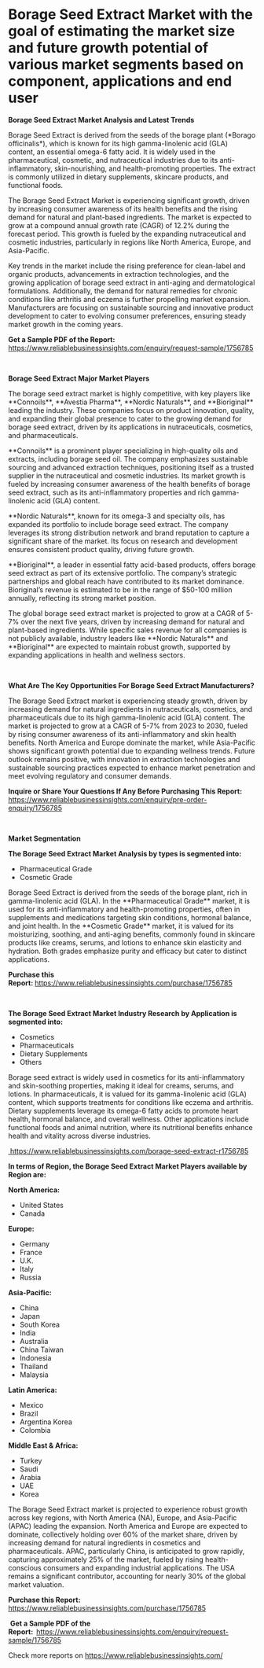 <p><h1>Borage Seed Extract Market with the goal of estimating the market size and future growth potential of various market segments based on component, applications and end user</h1></p><p><strong>Borage Seed Extract Market Analysis and Latest Trends</strong></p>
<p><p>Borage Seed Extract is derived from the seeds of the borage plant (*Borago officinalis*), which is known for its high gamma-linolenic acid (GLA) content, an essential omega-6 fatty acid. It is widely used in the pharmaceutical, cosmetic, and nutraceutical industries due to its anti-inflammatory, skin-nourishing, and health-promoting properties. The extract is commonly utilized in dietary supplements, skincare products, and functional foods.</p><p>The Borage Seed Extract Market is experiencing significant growth, driven by increasing consumer awareness of its health benefits and the rising demand for natural and plant-based ingredients. The market is expected to grow at a compound annual growth rate (CAGR) of 12.2% during the forecast period. This growth is fueled by the expanding nutraceutical and cosmetic industries, particularly in regions like North America, Europe, and Asia-Pacific.</p><p>Key trends in the market include the rising preference for clean-label and organic products, advancements in extraction technologies, and the growing application of borage seed extract in anti-aging and dermatological formulations. Additionally, the demand for natural remedies for chronic conditions like arthritis and eczema is further propelling market expansion. Manufacturers are focusing on sustainable sourcing and innovative product development to cater to evolving consumer preferences, ensuring steady market growth in the coming years.</p></p>
<p><strong>Get a Sample PDF of the Report:&nbsp;</strong> <a href="https://www.reliablebusinessinsights.com/enquiry/request-sample/1756785?utm_campaign=1674&utm_medium=2&utm_source=Github&utm_content=ia&utm_term=26012025&utm_id=borage-seed-extract">https://www.reliablebusinessinsights.com/enquiry/request-sample/1756785</a></p>
<p>&nbsp;</p>
<p><strong>Borage Seed Extract Major Market Players</strong></p>
<p><p>The borage seed extract market is highly competitive, with key players like **Connoils**, **Avestia Pharma**, **Nordic Naturals**, and **Bioriginal** leading the industry. These companies focus on product innovation, quality, and expanding their global presence to cater to the growing demand for borage seed extract, driven by its applications in nutraceuticals, cosmetics, and pharmaceuticals.</p><p>**Connoils** is a prominent player specializing in high-quality oils and extracts, including borage seed oil. The company emphasizes sustainable sourcing and advanced extraction techniques, positioning itself as a trusted supplier in the nutraceutical and cosmetic industries. Its market growth is fueled by increasing consumer awareness of the health benefits of borage seed extract, such as its anti-inflammatory properties and rich gamma-linolenic acid (GLA) content.</p><p>**Nordic Naturals**, known for its omega-3 and specialty oils, has expanded its portfolio to include borage seed extract. The company leverages its strong distribution network and brand reputation to capture a significant share of the market. Its focus on research and development ensures consistent product quality, driving future growth.</p><p>**Bioriginal**, a leader in essential fatty acid-based products, offers borage seed extract as part of its extensive portfolio. The company’s strategic partnerships and global reach have contributed to its market dominance. Bioriginal’s revenue is estimated to be in the range of $50-100 million annually, reflecting its strong market position.</p><p>The global borage seed extract market is projected to grow at a CAGR of 5-7% over the next five years, driven by increasing demand for natural and plant-based ingredients. While specific sales revenue for all companies is not publicly available, industry leaders like **Nordic Naturals** and **Bioriginal** are expected to maintain robust growth, supported by expanding applications in health and wellness sectors.</p></p>
<p>&nbsp;</p>
<p><strong>What Are The Key Opportunities For Borage Seed Extract Manufacturers?</strong></p>
<p><p>The Borage Seed Extract market is experiencing steady growth, driven by increasing demand for natural ingredients in nutraceuticals, cosmetics, and pharmaceuticals due to its high gamma-linolenic acid (GLA) content. The market is projected to grow at a CAGR of 5-7% from 2023 to 2030, fueled by rising consumer awareness of its anti-inflammatory and skin health benefits. North America and Europe dominate the market, while Asia-Pacific shows significant growth potential due to expanding wellness trends. Future outlook remains positive, with innovation in extraction technologies and sustainable sourcing practices expected to enhance market penetration and meet evolving regulatory and consumer demands.</p></p>
<p><strong>Inquire or Share Your Questions If Any Before Purchasing This Report:</strong> <a href="https://www.reliablebusinessinsights.com/enquiry/pre-order-enquiry/1756785?utm_campaign=1674&utm_medium=2&utm_source=Github&utm_content=ia&utm_term=26012025&utm_id=borage-seed-extract">https://www.reliablebusinessinsights.com/enquiry/pre-order-enquiry/1756785</a></p>
<p>&nbsp;</p>
<p><strong>Market Segmentation</strong></p>
<p><strong>The Borage Seed Extract Market Analysis by types is segmented into:</strong></p>
<p><ul><li>Pharmaceutical Grade</li><li>Cosmetic Grade</li></ul></p>
<p><p>Borage Seed Extract is derived from the seeds of the borage plant, rich in gamma-linolenic acid (GLA). In the **Pharmaceutical Grade** market, it is used for its anti-inflammatory and health-promoting properties, often in supplements and medications targeting skin conditions, hormonal balance, and joint health. In the **Cosmetic Grade** market, it is valued for its moisturizing, soothing, and anti-aging benefits, commonly found in skincare products like creams, serums, and lotions to enhance skin elasticity and hydration. Both grades emphasize purity and efficacy but cater to distinct applications.</p></p>
<p><strong>Purchase this Report:&nbsp;</strong><a href="https://www.reliablebusinessinsights.com/purchase/1756785?utm_campaign=1674&utm_medium=2&utm_source=Github&utm_content=ia&utm_term=26012025&utm_id=borage-seed-extract">https://www.reliablebusinessinsights.com/purchase/1756785</a></p>
<p>&nbsp;</p>
<p><strong>The Borage Seed Extract Market Industry Research by Application is segmented into:</strong></p>
<p><ul><li>Cosmetics</li><li>Pharmaceuticals</li><li>Dietary Supplements</li><li>Others</li></ul></p>
<p><p>Borage seed extract is widely used in cosmetics for its anti-inflammatory and skin-soothing properties, making it ideal for creams, serums, and lotions. In pharmaceuticals, it is valued for its gamma-linolenic acid (GLA) content, which supports treatments for conditions like eczema and arthritis. Dietary supplements leverage its omega-6 fatty acids to promote heart health, hormonal balance, and overall wellness. Other applications include functional foods and animal nutrition, where its nutritional benefits enhance health and vitality across diverse industries.</p></p>
<p><a href="https://www.reliablebusinessinsights.com/borage-seed-extract-r1756785?utm_campaign=1674&utm_medium=2&utm_source=Github&utm_content=ia&utm_term=26012025&utm_id=borage-seed-extract">&nbsp;https://www.reliablebusinessinsights.com/borage-seed-extract-r1756785</a></p>
<p><strong>In terms of Region, the Borage Seed Extract Market Players available by Region are:</strong></p>
<p>
    <p> <strong> North America: </strong>
        <ul>
            <li>United States</li>
            <li>Canada</li>
        </ul>
        </p> 
    <p> <strong> Europe: </strong>
        <ul>
            <li>Germany</li>
            <li>France</li>
            <li>U.K.</li>
            <li>Italy</li>
            <li>Russia</li>
        </ul>
        </p> 
    <p> <strong> Asia-Pacific: </strong>
        <ul>
            <li>China</li>
            <li>Japan</li>
            <li>South Korea</li>
            <li>India</li>
            <li>Australia</li>
            <li>China Taiwan</li>
            <li>Indonesia</li>
            <li>Thailand</li>
            <li>Malaysia</li>
        </ul>
        </p> 
    <p> <strong> Latin America: </strong>
        <ul>
            <li>Mexico</li>
            <li>Brazil</li>
            <li>Argentina Korea</li>
            <li>Colombia</li>
        </ul>
        </p> 
    <p> <strong> Middle East & Africa: </strong>
        <ul>
            <li>Turkey</li>
            <li>Saudi</li>
            <li>Arabia</li>
            <li>UAE</li>
            <li>Korea</li>
        </ul>
    </p>
    </p>
<p><p>The Borage Seed Extract market is projected to experience robust growth across key regions, with North America (NA), Europe, and Asia-Pacific (APAC) leading the expansion. North America and Europe are expected to dominate, collectively holding over 60% of the market share, driven by increasing demand for natural ingredients in cosmetics and pharmaceuticals. APAC, particularly China, is anticipated to grow rapidly, capturing approximately 25% of the market, fueled by rising health-conscious consumers and expanding industrial applications. The USA remains a significant contributor, accounting for nearly 30% of the global market valuation.</p></p>
<p><strong>Purchase this Report: </strong><a href="https://www.reliablebusinessinsights.com/purchase/1756785?utm_campaign=1674&utm_medium=2&utm_source=Github&utm_content=ia&utm_term=26012025&utm_id=borage-seed-extract">https://www.reliablebusinessinsights.com/purchase/1756785</a></p>
<p>&nbsp;<strong>Get a Sample PDF of the Report:&nbsp;&nbsp;</strong><a href="https://www.reliablebusinessinsights.com/enquiry/request-sample/1756785?utm_campaign=1674&utm_medium=2&utm_source=Github&utm_content=ia&utm_term=26012025&utm_id=borage-seed-extract">https://www.reliablebusinessinsights.com/enquiry/request-sample/1756785</a></p>
<p><strong></strong></p>
<p>Check more reports on <a href="https://www.reliablebusinessinsights.com/?utm_campaign=1674&utm_medium=2&utm_source=Github&utm_content=ia&utm_term=26012025&utm_id=borage-seed-extract">https://www.reliablebusinessinsights.com/</a></p>